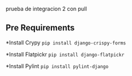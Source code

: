 prueba de integracion 2 con pull

## Pre Requirements
*Install Crypy
```pip install django-crispy-forms```

*Install Flatpickr
```pip install django-flatpickr```

*Install Pylint
```pip install pylint-django```